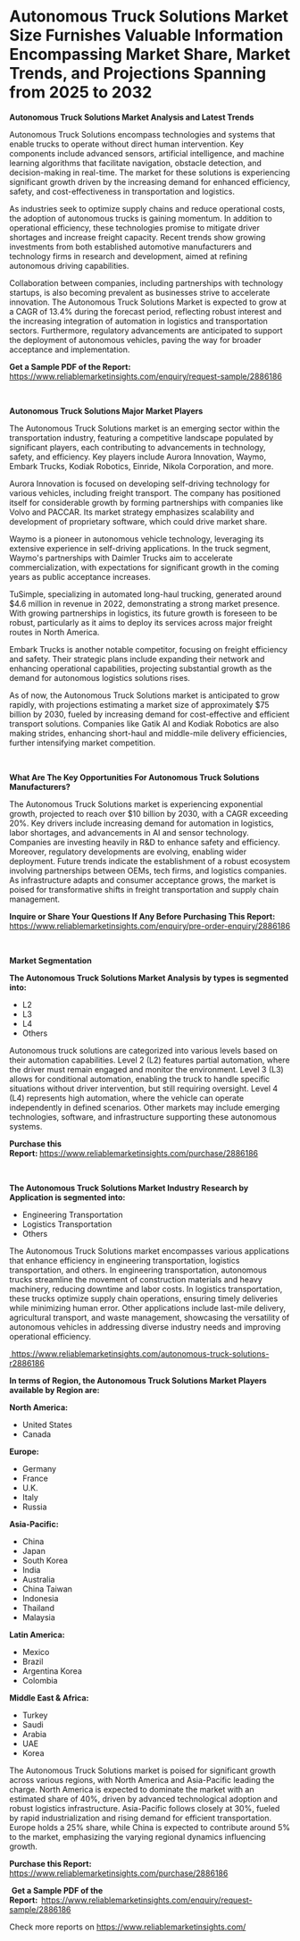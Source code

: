 <p><h1>Autonomous Truck Solutions Market Size Furnishes Valuable Information Encompassing Market Share, Market Trends, and Projections Spanning from 2025 to 2032</h1></p><p><strong>Autonomous Truck Solutions Market Analysis and Latest Trends</strong></p>
<p><p>Autonomous Truck Solutions encompass technologies and systems that enable trucks to operate without direct human intervention. Key components include advanced sensors, artificial intelligence, and machine learning algorithms that facilitate navigation, obstacle detection, and decision-making in real-time. The market for these solutions is experiencing significant growth driven by the increasing demand for enhanced efficiency, safety, and cost-effectiveness in transportation and logistics.</p><p>As industries seek to optimize supply chains and reduce operational costs, the adoption of autonomous trucks is gaining momentum. In addition to operational efficiency, these technologies promise to mitigate driver shortages and increase freight capacity. Recent trends show growing investments from both established automotive manufacturers and technology firms in research and development, aimed at refining autonomous driving capabilities.</p><p>Collaboration between companies, including partnerships with technology startups, is also becoming prevalent as businesses strive to accelerate innovation. The Autonomous Truck Solutions Market is expected to grow at a CAGR of 13.4% during the forecast period, reflecting robust interest and the increasing integration of automation in logistics and transportation sectors. Furthermore, regulatory advancements are anticipated to support the deployment of autonomous vehicles, paving the way for broader acceptance and implementation.</p></p>
<p><strong>Get a Sample PDF of the Report:&nbsp;</strong> <a href="https://www.reliablemarketinsights.com/enquiry/request-sample/2886186?utm_campaign=3032&utm_medium=2&utm_source=Github&utm_content=ia&utm_term=13032025&utm_id=autonomous-truck-solutions">https://www.reliablemarketinsights.com/enquiry/request-sample/2886186</a></p>
<p>&nbsp;</p>
<p><strong>Autonomous Truck Solutions Major Market Players</strong></p>
<p><p>The Autonomous Truck Solutions market is an emerging sector within the transportation industry, featuring a competitive landscape populated by significant players, each contributing to advancements in technology, safety, and efficiency. Key players include Aurora Innovation, Waymo, Embark Trucks, Kodiak Robotics, Einride, Nikola Corporation, and more.</p><p>Aurora Innovation is focused on developing self-driving technology for various vehicles, including freight transport. The company has positioned itself for considerable growth by forming partnerships with companies like Volvo and PACCAR. Its market strategy emphasizes scalability and development of proprietary software, which could drive market share.</p><p>Waymo is a pioneer in autonomous vehicle technology, leveraging its extensive experience in self-driving applications. In the truck segment, Waymo's partnerships with Daimler Trucks aim to accelerate commercialization, with expectations for significant growth in the coming years as public acceptance increases.</p><p>TuSimple, specializing in automated long-haul trucking, generated around $4.6 million in revenue in 2022, demonstrating a strong market presence. With growing partnerships in logistics, its future growth is foreseen to be robust, particularly as it aims to deploy its services across major freight routes in North America.</p><p>Embark Trucks is another notable competitor, focusing on freight efficiency and safety. Their strategic plans include expanding their network and enhancing operational capabilities, projecting substantial growth as the demand for autonomous logistics solutions rises.</p><p>As of now, the Autonomous Truck Solutions market is anticipated to grow rapidly, with projections estimating a market size of approximately $75 billion by 2030, fueled by increasing demand for cost-effective and efficient transport solutions. Companies like Gatik AI and Kodiak Robotics are also making strides, enhancing short-haul and middle-mile delivery efficiencies, further intensifying market competition.</p></p>
<p>&nbsp;</p>
<p><strong>What Are The Key Opportunities For Autonomous Truck Solutions Manufacturers?</strong></p>
<p><p>The Autonomous Truck Solutions market is experiencing exponential growth, projected to reach over $10 billion by 2030, with a CAGR exceeding 20%. Key drivers include increasing demand for automation in logistics, labor shortages, and advancements in AI and sensor technology. Companies are investing heavily in R&D to enhance safety and efficiency. Moreover, regulatory developments are evolving, enabling wider deployment. Future trends indicate the establishment of a robust ecosystem involving partnerships between OEMs, tech firms, and logistics companies. As infrastructure adapts and consumer acceptance grows, the market is poised for transformative shifts in freight transportation and supply chain management.</p></p>
<p><strong>Inquire or Share Your Questions If Any Before Purchasing This Report:</strong> <a href="https://www.reliablemarketinsights.com/enquiry/pre-order-enquiry/2886186?utm_campaign=3032&utm_medium=2&utm_source=Github&utm_content=ia&utm_term=13032025&utm_id=autonomous-truck-solutions">https://www.reliablemarketinsights.com/enquiry/pre-order-enquiry/2886186</a></p>
<p>&nbsp;</p>
<p><strong>Market Segmentation</strong></p>
<p><strong>The Autonomous Truck Solutions Market Analysis by types is segmented into:</strong></p>
<p><ul><li>L2</li><li>L3</li><li>L4</li><li>Others</li></ul></p>
<p><p>Autonomous truck solutions are categorized into various levels based on their automation capabilities. Level 2 (L2) features partial automation, where the driver must remain engaged and monitor the environment. Level 3 (L3) allows for conditional automation, enabling the truck to handle specific situations without driver intervention, but still requiring oversight. Level 4 (L4) represents high automation, where the vehicle can operate independently in defined scenarios. Other markets may include emerging technologies, software, and infrastructure supporting these autonomous systems.</p></p>
<p><strong>Purchase this Report:&nbsp;</strong><a href="https://www.reliablemarketinsights.com/purchase/2886186?utm_campaign=3032&utm_medium=2&utm_source=Github&utm_content=ia&utm_term=13032025&utm_id=autonomous-truck-solutions">https://www.reliablemarketinsights.com/purchase/2886186</a></p>
<p>&nbsp;</p>
<p><strong>The Autonomous Truck Solutions Market Industry Research by Application is segmented into:</strong></p>
<p><ul><li>Engineering Transportation</li><li>Logistics Transportation</li><li>Others</li></ul></p>
<p><p>The Autonomous Truck Solutions market encompasses various applications that enhance efficiency in engineering transportation, logistics transportation, and others. In engineering transportation, autonomous trucks streamline the movement of construction materials and heavy machinery, reducing downtime and labor costs. In logistics transportation, these trucks optimize supply chain operations, ensuring timely deliveries while minimizing human error. Other applications include last-mile delivery, agricultural transport, and waste management, showcasing the versatility of autonomous vehicles in addressing diverse industry needs and improving operational efficiency.</p></p>
<p><a href="https://www.reliablemarketinsights.com/autonomous-truck-solutions-r2886186?utm_campaign=3032&utm_medium=2&utm_source=Github&utm_content=ia&utm_term=13032025&utm_id=autonomous-truck-solutions">&nbsp;https://www.reliablemarketinsights.com/autonomous-truck-solutions-r2886186</a></p>
<p><strong>In terms of Region, the Autonomous Truck Solutions Market Players available by Region are:</strong></p>
<p>
    <p> <strong> North America: </strong>
        <ul>
            <li>United States</li>
            <li>Canada</li>
        </ul>
        </p> 
    <p> <strong> Europe: </strong>
        <ul>
            <li>Germany</li>
            <li>France</li>
            <li>U.K.</li>
            <li>Italy</li>
            <li>Russia</li>
        </ul>
        </p> 
    <p> <strong> Asia-Pacific: </strong>
        <ul>
            <li>China</li>
            <li>Japan</li>
            <li>South Korea</li>
            <li>India</li>
            <li>Australia</li>
            <li>China Taiwan</li>
            <li>Indonesia</li>
            <li>Thailand</li>
            <li>Malaysia</li>
        </ul>
        </p> 
    <p> <strong> Latin America: </strong>
        <ul>
            <li>Mexico</li>
            <li>Brazil</li>
            <li>Argentina Korea</li>
            <li>Colombia</li>
        </ul>
        </p> 
    <p> <strong> Middle East & Africa: </strong>
        <ul>
            <li>Turkey</li>
            <li>Saudi</li>
            <li>Arabia</li>
            <li>UAE</li>
            <li>Korea</li>
        </ul>
    </p>
    </p>
<p><p>The Autonomous Truck Solutions market is poised for significant growth across various regions, with North America and Asia-Pacific leading the charge. North America is expected to dominate the market with an estimated share of 40%, driven by advanced technological adoption and robust logistics infrastructure. Asia-Pacific follows closely at 30%, fueled by rapid industrialization and rising demand for efficient transportation. Europe holds a 25% share, while China is expected to contribute around 5% to the market, emphasizing the varying regional dynamics influencing growth.</p></p>
<p><strong>Purchase this Report: </strong><a href="https://www.reliablemarketinsights.com/purchase/2886186?utm_campaign=3032&utm_medium=2&utm_source=Github&utm_content=ia&utm_term=13032025&utm_id=autonomous-truck-solutions">https://www.reliablemarketinsights.com/purchase/2886186</a></p>
<p>&nbsp;<strong>Get a Sample PDF of the Report:&nbsp;&nbsp;</strong><a href="https://www.reliablemarketinsights.com/enquiry/request-sample/2886186?utm_campaign=3032&utm_medium=2&utm_source=Github&utm_content=ia&utm_term=13032025&utm_id=autonomous-truck-solutions">https://www.reliablemarketinsights.com/enquiry/request-sample/2886186</a></p>
<p><strong></strong></p>
<p>Check more reports on <a href="https://www.reliablemarketinsights.com/?utm_campaign=3032&utm_medium=2&utm_source=Github&utm_content=ia&utm_term=13032025&utm_id=autonomous-truck-solutions">https://www.reliablemarketinsights.com/</a></p>